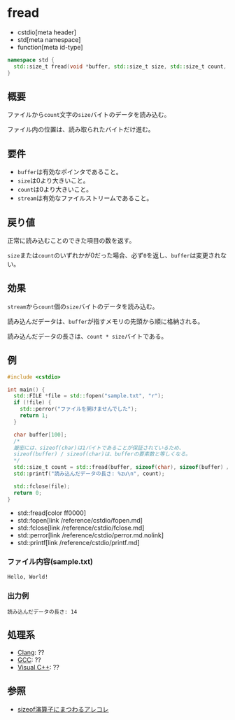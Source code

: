 # fread
* cstdio[meta header]
* std[meta namespace]
* function[meta id-type]

```cpp
namespace std {
  std::size_t fread(void *buffer, std::size_t size, std::size_t count, std::FILE *stream);
}
```

## 概要
ファイルから`count`文字の`size`バイトのデータを読み込む。

ファイル内の位置は、読み取られたバイトだけ進む。

## 要件
- `buffer`は有効なポインタであること。
- `size`は0より大きいこと。
- `count`は0より大きいこと。
- `stream`は有効なファイルストリームであること。

## 戻り値
正常に読み込むことのできた項目の数を返す。

`size`または`count`のいずれかが0だった場合、必ず`0`を返し、`buffer`は変更されない。

## 効果
`stream`から`count`個の`size`バイトのデータを読み込む。

読み込んだデータは、`buffer`が指すメモリの先頭から順に格納される。

読み込んだデータの長さは、`count * size`バイトである。

## 例
```cpp example
#include <cstdio>

int main() {
  std::FILE *file = std::fopen("sample.txt", "r");
  if (!file) {
    std::perror("ファイルを開けませんでした");
    return 1;
  }

  char buffer[100];
  /*
  厳密には、sizeof(char)は1バイトであることが保証されているため、
  sizeof(buffer) / sizeof(char)は、bufferの要素数と等しくなる。
  */
  std::size_t count = std::fread(buffer, sizeof(char), sizeof(buffer) / sizeof(char), file);
  std::printf("読み込んだデータの長さ: %zu\n", count);

  std::fclose(file);
  return 0;
}
```
* std::fread[color ff0000]
* std::fopen[link /reference/cstdio/fopen.md]
* std::fclose[link /reference/cstdio/fclose.md]
* std::perror[link /reference/cstdio/perror.md.nolink]
* std::printf[link /reference/cstdio/printf.md]

### ファイル内容(sample.txt)
```
Hello, World!
```

### 出力例
```
読み込んだデータの長さ: 14
```

## 処理系
- [Clang](/implementation.md#clang): ??
- [GCC](/implementation.md#gcc): ??
- [Visual C++](/implementation.md#visual_cpp): ??

## 参照
- [sizeof演算子にまつわるアレコレ](https://qiita.com/yohhoy/items/a2ab2900a2bd36c31879)
